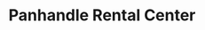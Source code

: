 ---
title: "Panhandle Rental Center"
url: /martinsburg/panhandle-rental-center/
shop: storage rental
---